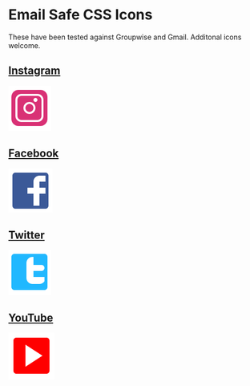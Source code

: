 # Email Safe CSS Icons

These have been tested against Groupwise and Gmail. Additonal icons welcome.

## [Instagram](/instagram.html)
![Instagram Icon Preview](/instagram.png?raw=true)

## [Facebook](/facebook.html)
![Facebook Icon Preview](/facebook.png?raw=true)

## [Twitter](/twitter.html)
![Twitter Icon Preview](/twitter.png?raw=true)

## [YouTube](/youtube.html)
![YouTube Icon Preview](/youtube.png?raw=true)